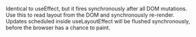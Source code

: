 Identical to useEffect, 
but it fires synchronously after all DOM mutations. 
Use this to read layout from the DOM and synchronously re-render. 
Updates scheduled inside useLayoutEffect will be flushed synchronously, before the browser has a chance to paint.

